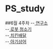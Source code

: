 # PS_study
##6월 4주차 
--<A href = "https://www.acmicpc.net/problem/14502" > 연구소  </A><br>
--<A href = "https://www.acmicpc.net/problem/14503" > 로봇 청소기  </A><br>
--<A href = "https://www.acmicpc.net/problem/15686" > 치킨배달  </A><br>
--<A href = "https://www.acmicpc.net/problem/16236" > 아기상어  </A><br>

